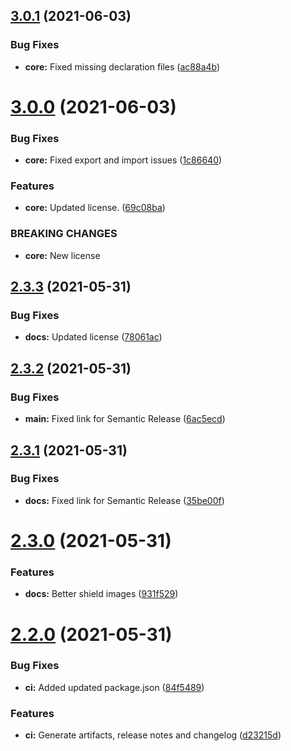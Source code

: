 ## [3.0.1](https://github.com/gabs-simon/attempt-ts/compare/v3.0.0...v3.0.1) (2021-06-03)


### Bug Fixes

* **core:** Fixed missing declaration files ([ac88a4b](https://github.com/gabs-simon/attempt-ts/commit/ac88a4b17158e9810175c59ae99ed88c0ff43d26))

# [3.0.0](https://github.com/gabs-simon/attempt-ts/compare/v2.3.3...v3.0.0) (2021-06-03)


### Bug Fixes

* **core:** Fixed export and import issues ([1c86640](https://github.com/gabs-simon/attempt-ts/commit/1c86640cf85e806383b2c8bc5e2cdd8b37e5533a))


### Features

* **core:** Updated license. ([69c08ba](https://github.com/gabs-simon/attempt-ts/commit/69c08ba0efc96f41b4e20108285701671f1e90b2))


### BREAKING CHANGES

* **core:** New license

## [2.3.3](https://github.com/gabs-simon/attempt-ts/compare/v2.3.2...v2.3.3) (2021-05-31)


### Bug Fixes

* **docs:** Updated license ([78061ac](https://github.com/gabs-simon/attempt-ts/commit/78061ac356f18c4ca71d060c1a1cace4368464b3))

## [2.3.2](https://github.com/gabs-simon/attempt-ts/compare/v2.3.1...v2.3.2) (2021-05-31)


### Bug Fixes

* **main:** Fixed link for Semantic Release ([6ac5ecd](https://github.com/gabs-simon/attempt-ts/commit/6ac5ecdee28e4167005fc16664c4765cc6688a33))

## [2.3.1](https://github.com/gabs-simon/attempt-ts/compare/v2.3.0...v2.3.1) (2021-05-31)


### Bug Fixes

* **docs:** Fixed link for Semantic Release ([35be00f](https://github.com/gabs-simon/attempt-ts/commit/35be00f69852d9a4fec15dbdd08cdd078160db41))

# [2.3.0](https://github.com/gabs-simon/attempt-ts/compare/v2.2.0...v2.3.0) (2021-05-31)


### Features

* **docs:** Better shield images ([931f529](https://github.com/gabs-simon/attempt-ts/commit/931f52988f0f8620b459f52df5c765436e353b28))

# [2.2.0](https://github.com/gabs-simon/attempt-ts/compare/v2.1.0...v2.2.0) (2021-05-31)


### Bug Fixes

* **ci:** Added updated package.json ([84f5489](https://github.com/gabs-simon/attempt-ts/commit/84f5489b8edbd7f79e5151dfa0ece39c3fa06296))


### Features

* **ci:** Generate artifacts, release notes and changelog ([d23215d](https://github.com/gabs-simon/attempt-ts/commit/d23215d06d74ec9308028973c7aeaea62b97ee97))
